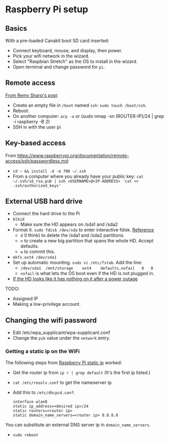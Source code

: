 Raspberry Pi setup
====

Basics
---

With a pre-loaded Canakit boot SD card inserted:

- Connect keyboard, mouse, and display, then power.
- Pick your wifi network in the wizard.
- Select "Raspbian Stretch" as the OS to install in the wizard.
- Open terminal and change password for `pi`.

Remote access
--

[From Remy Sharp's post](https://remysharp.com/2018/02/18/headless-raspberry-pi-setup):

- Create an empty file in `/boot` named `ssh`: `sudo touch /boot/ssh`.
- Reboot.
- On another computer: `arp -a` or (sudo nmap -sn [ROUTER-IP]/24 | grep -i raspberry -B 2)
- SSH in with the user pi

Key-based access
--

From https://www.raspberrypi.org/documentation/remote-access/ssh/passwordless.md:

- `cd ~ && install -d -m 700 ~/.ssh`
- From a computer where you already have your public key: `cat ~/.ssh/id_rsa.pub | ssh <USERNAME>@<IP-ADDRESS> 'cat >> .ssh/authorized_keys'`

External USB hard drive
--

- Connect the hard drive to the Pi
- `blkid`
  - Make sure the HD appears on /sda1 and /sda2
- Format it. `sudo fdisk /dev/sda` to enter interactive fdisk. [Reference](https://www.raspberrypi.org/forums/viewtopic.php?p=210745#p210745)
  - `d` (I think) to delete the /sda1 and /sda2 partitions.
  - `n` to create a new big partition that spans the whole HD. Accept defaults.
  - `w` to commit this.
- `mkfs.ext4 /dev/sda1`
- Set up automatic mounting. `sudo vi /etc/fstab`. Add the line:
  - `/dev/sda1	/mnt/storage	ext4	defaults,nofail	  0	  0`
  - `nofail` is what lets the OS boot even if the HD is not plugged in.
- [If the HD looks like it has nothing on it after a power outage](https://smidgeo.com/notes/deathmtn/deathmtn-XkxbJKNc.html)
  
TODO:

- Assigned IP
- Making a low-privilege account.

Changing the wifi password
--

- Edit /etc/wpa_supplicant/wpa-supplicant.conf
- Change the `psk` value under the `network` entry.

### Getting a static ip on the WiFi

The following steps from [Raspberry Pi static ip](https://pimylifeup.com/raspberry-pi-static-ip-address/) worked:

- Get the router ip from `ip r | grep default` (It's the first ip listed.)
- `cat /etc/resolv.conf` to get the nameserver ip.
- Add this to `/etc/dhcpcd.conf`:

      interface wlan0
      static ip_address=<desired ip>/24
      static routers=<router ip>
      static domain_name_servers=<router ip> 8.8.8.8

You can substitute an external DNS server ip in `domain_name_servers`.
- `sudo reboot`
